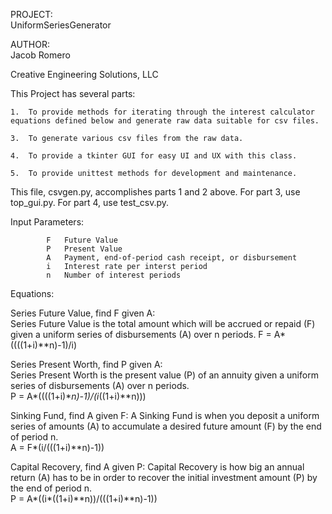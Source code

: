  PROJECT:	
 UniformSeriesGenerator
 
 AUTHOR:	
 Jacob Romero
 
 Creative Engineering Solutions, LLC
  
 This Project has several parts:

 	1.	To provide methods for iterating through the interest calculator equations defined below and generate raw data suitable for csv files.

 	3.	To generate various csv files from the raw data.

 	4.	To provide a tkinter GUI for easy UI and UX with this class.

 	5.	To provide unittest methods for development and maintenance.

 This file, csvgen.py, accomplishes parts 1 and 2 above.
 For part 3, use top_gui.py.
 For part 4, use test_csv.py.

 Input Parameters:

 			F	Future Value
			P	Present Value
			A	Payment, end-of-period cash receipt, or disbursement
 			i	Interest rate per interst period
 			n	Number of interest periods

 Equations:

 Series Future Value, find F given A:	
 Series Future Value is the total amount which will be accrued or repaid (F)
 given a uniform series of disbursements (A) over n periods.
			F = A*((((1+i)**n)-1)/i)

 Series Present Worth, find P given A:		
 Series Present Worth is the present value (P) of an annuity given
 a uniform series of disbursements (A) over n periods.	
			P = A*((((1+i)**n)-1)/(i*((1+i)**n)))

 Sinking Fund, find A given F:
 A Sinking Fund is when you deposit a uniform series of amounts (A) 
 to accumulate a desired future amount (F) by the end of period n.		
			A = F*(i/(((1+i)**n)-1))

 Capital Recovery, find A given P:
 Capital Recovery is how big an annual return (A) has to be in order to
 recover the initial investment amount (P) by the end of period n.		
			P = A*((i*((1+i)**n))/(((1+i)**n)-1))
